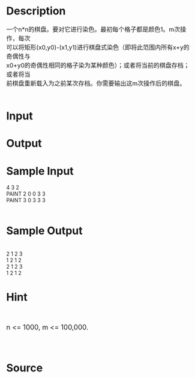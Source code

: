 
# Description

<div class="content"><p><span style="font-size: medium">一个n*n的棋盘。要对它进行染色。最初每个格子都是颜色1。m次操作，每次<br/>
可以将矩形(x0,y0)-(x1,y1)进行棋盘式染色（即将此范围内所有x+y的奇偶性与<br/>
x0+y0的奇偶性相同的格子染为某种颜色）；或者将当前的棋盘存档；或者将当<br/>
前棋盘重新载入为之前某次存档。你需要输出这m次操作后的棋盘。 <br/>
 </span></p></div>

# Input

<div class="content"></div>

# Output

<div class="content"></div>

# Sample Input

<div class="content"><span class="sampledata">4 3 2 <br/>
PAINT 2 0 0 3 3 <br/>
PAINT 3 0 3 3 3 <br/>
 <br/>
 </span></div>

# Sample Output

<div class="content"><span class="sampledata"> <br/>
2 1 2 3 <br/>
1 2 1 2 <br/>
2 1 2 3 <br/>
1 2 1 2 </span></div>

# Hint

<div class="content"><p></p><p><br/><br/>
<font size="4">n &lt;= 1000, m &lt;= 100,000. <br/><br/>
 </font></p><p></p></div>

# Source

<div class="content"><p><a href="problemset.php?search="></a></p></div>

